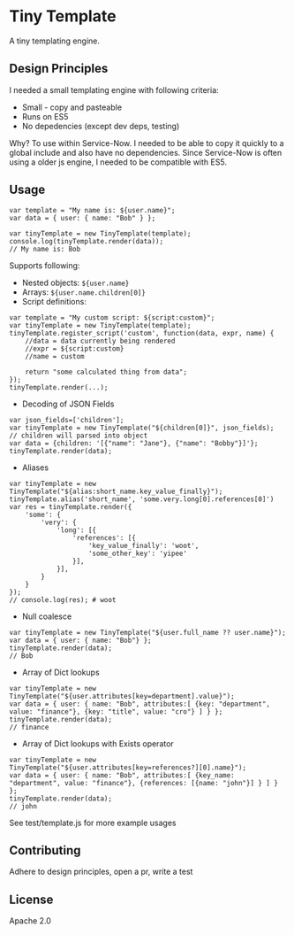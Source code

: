 # Tiny Template

A tiny templating engine.

## Design Principles

I needed a small templating engine with following criteria:

- Small - copy and pasteable
- Runs on ES5
- No depedencies (except dev deps, testing)

Why? To use within Service-Now. I needed to be able to copy it quickly to a global include and also have no dependencies. Since Service-Now is often using a older js engine, I needed to be compatible with ES5.

## Usage
```
var template = "My name is: ${user.name}";
var data = { user: { name: "Bob" } };

var tinyTemplate = new TinyTemplate(template);
console.log(tinyTemplate.render(data));
// My name is: Bob
```

Supports following:

* Nested objects: ```${user.name}```
* Arrays: ```${user.name.children[0]}```
* Script definitions:

```
var template = "My custom script: ${script:custom}";
var tinyTemplate = new TinyTemplate(template);
tinyTemplate.register_script('custom', function(data, expr, name) {
    //data = data currently being rendered
    //expr = ${script:custom}
    //name = custom

    return "some calculated thing from data";
});
tinyTemplate.render(...);
```
* Decoding of JSON Fields

```
var json_fields=['children'];
var tinyTemplate = new TinyTemplate("${children[0]}", json_fields);
// children will parsed into object
var data = {children: '[{"name": "Jane"}, {"name": "Bobby"}]'};
tinyTemplate.render(data);
```

* Aliases

```
var tinyTemplate = new TinyTemplate("${alias:short_name.key_value_finally}");
tinyTemplate.alias('short_name', 'some.very.long[0].references[0]')
var res = tinyTemplate.render({
    'some': {
        'very': {
            'long': [{
                'references': [{
                    'key_value_finally': 'woot',
                    'some_other_key': 'yipee'
                }],
            }],
        }
    }
});
// console.log(res); # woot
```

* Null coalesce
```
var tinyTemplate = new TinyTemplate("${user.full_name ?? user.name}");
var data = { user: { name: "Bob"} };
tinyTemplate.render(data);
// Bob
```

* Array of Dict lookups
```
var tinyTemplate = new TinyTemplate("${user.attributes[key=department].value}");
var data = { user: { name: "Bob", attributes:[ {key: "department", value: "finance"}, {key: "title", value: "cro"} ] } };
tinyTemplate.render(data);
// finance
```


* Array of Dict lookups with Exists operator
```
var tinyTemplate = new TinyTemplate("${user.attributes[key=references?][0].name}");
var data = { user: { name: "Bob", attributes:[ {key_name: "department", value: "finance"}, {references: [{name: "john"}] } ] } };
tinyTemplate.render(data);
// john
```


See test/template.js for more example usages

## Contributing

Adhere to design principles, open a pr, write a test

## License

Apache 2.0
